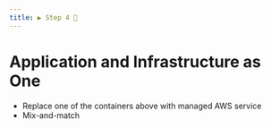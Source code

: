 ```yaml
---
title: ▶ Step 4 🚧
---
```


# Application and Infrastructure as One

* Replace one of the containers above with managed AWS service
* Mix-and-match

